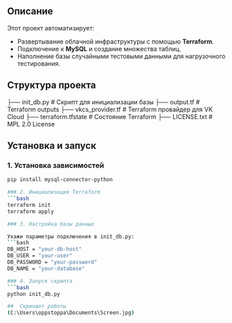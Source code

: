 ##  Описание
Этот проект автоматизирует:
- Развертывание облачной инфраструктуры с помощью **Terraform**.
- Подключение к **MySQL** и создание множества таблиц.
- Наполнение базы случайными тестовыми данными для нагрузочного тестирования.


##  Структура проекта

├── init_db.py # Скрипт для инициализации базы
├── output.tf # Terraform outputs
├── vkcs_provider.tf # Terraform провайдер для VK Cloud
├── terraform.tfstate # Состояние Terraform
├── LICENSE.txt # MPL 2.0 License

##  Установка и запуск

### 1. Установка зависимостей
```bash
pip install mysql-connector-python

### 2. Инициализация Terraform
```bash
terraform init
terraform apply

### 3. Настройка базы данных

Укажи параметры подключения в init_db.py:
```bash
DB_HOST = "your-db-host"
DB_USER = "your-user"
DB_PASSWORD = "your-password"
DB_NAME = "your-database"

### 4. Запуск скрипта
```bash
python init_db.py

##  Скриншот работы
(C:\Users\oppstoppa\Documents\Screen.jpg)
